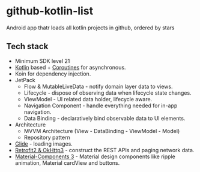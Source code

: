 # github-kotlin-list
Android app thatr loads all kotlin projects in github, ordered by stars

## Tech stack
- Minimum SDK level 21
- [Kotlin](https://kotlinlang.org/) based + [Coroutines](https://github.com/Kotlin/kotlinx.coroutines) for asynchronous.
- Koin for dependency injection.
- JetPack
  - Flow & MutableLiveData - notify domain layer data to views.
  - Lifecycle - dispose of observing data when lifecycle state changes.
  - ViewModel - UI related data holder, lifecycle aware.
  - Navigation Component - handle everything needed for in-app navigation.
  - Data Binding - declaratively bind observable data to UI elements.
- Architecture
  - MVVM Architecture (View - DataBinding - ViewModel - Model)
  - Repository pattern
- [Glide](https://github.com/bumptech/glide) - loading images.
- [Retrofit2 & OkHttp3](https://github.com/square/retrofit) - construct the REST APIs and paging network data.
- [Material-Components 3](https://github.com/material-components/material-components-android) - Material design components like ripple animation, Material cardView and buttons.

